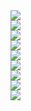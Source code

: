 <div>
  <div class="thumb">
    <div class="bg-black" data-title="Flights at Heathrow" data-name="LineLayer">
      <a href="#/examples/line-layer">
        <img src="images/demo-thumb-line.jpg" />
      </a>
      </div>
  </div>
  <div class="thumb">
    <div class="bg-black" data-title="Road Safety in UK" data-name="HexagonLayer">
      <a href="#/examples/3d-heatmap">
        <img src="images/demo-thumb-heatmap.jpg" />
      </a>
      </div>
  </div>
  <div class="thumb">
    <div class="bg-black" data-title="Where Films Were Made" data-name="IconLayer">
      <a href="#/examples/icon-layer">
        <img src="images/demo-thumb-icon.jpg" />
      </a>
    </div>
  </div>
  <div class="thumb">
    <div data-title="3D Surface Explorer" data-name="PlotLayer">
      <a href="#/examples/3d-surface-explorer">
        <img src="images/demo-thumb-plot.jpg" />
      </a>
      </div>
  </div>
  <div class="thumb">
    <div data-title="Vancouver Property Value" data-name="GeoJsonLayer">
      <a href="#/examples/geojson-layer">
        <img src="images/demo-thumb-geojson.jpg" />
      </a>
    </div>
  </div>
  <div class="thumb">
    <div class="bg-black" data-title="Taxi Trips in NYC" data-name="TripsLayer">
      <a href="#/examples/trip-routes">
        <img src="images/demo-thumb-trip.jpg" />
      </a>
      </div>
  </div>
  <div class="thumb">
    <div class="bg-black" data-title="Access Public Transit in California" data-name="ScreenGridLayer">
      <a href="#/examples/screen-grid-layer">
        <img src="images/demo-thumb-screengrid.jpg" />
      </a>
    </div>
  </div>
  <div class="thumb">
    <div data-title="US County-to-County Migration" data-name="ArcLayer">
      <a href="#/examples/arc-layer">
        <img src="images/demo-thumb-arc.jpg" />
      </a>
    </div>
  </div>
  <div class="thumb">
    <div data-title="Every Person in NYC" data-name="ScatterplotLayer">
      <a href="#/examples/scatterplot-layer">
        <img src="images/demo-thumb-scatterplot.jpg" />
      </a>
    </div>
  </div>
</div>
